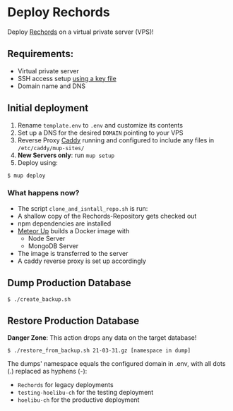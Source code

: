 # Deploy Rechords

Deploy [Rechords](https://github.com/bskp/rechords) on a virtual private server (VPS)!

## Requirements:

- Virtual private server
- SSH access setup [using a key file](https://docs.github.com/en/authentication/connecting-to-github-with-ssh/generating-a-new-ssh-key-and-adding-it-to-the-ssh-agent)
- Domain name and DNS

## Initial deployment
1. Rename ``template.env`` to ``.env`` and customize its contents
2. Set up a DNS for the desired ``DOMAIN`` pointing to your VPS
3. Reverse Proxy [Caddy](https://caddyserver.com) running and configured to include any files in ``/etc/caddy/mup-sites/``
4. **New Servers only**: run ``mup setup``
5. Deploy using:
~~~
$ mup deploy
~~~

### What happens now?
- The script ``clone_and_isntall_repo.sh`` is run:
- A shallow copy of the Rechords-Repository gets checked out
- npm dependencies are installed
- [Meteor Up](http://meteor-up.com) builds a Docker image with
  - Node Server
  - MongoDB Server
- The image is transferred to the server
- A caddy reverse proxy is set up accordingly

## Dump Production Database
~~~
$ ./create_backup.sh
~~~

## Restore Production Database

**Danger Zone**: This action drops any data on the target database!

~~~
$ ./restore_from_backup.sh 21-03-31.gz [namespace in dump]
~~~

The dumps' namespace equals the configured domain in .env, with all dots (.) replaced as hyphens (-):
- ``Rechords`` for legacy deployments
- ``testing-hoelibu-ch`` for the testing deployment
- ``hoelibu-ch`` for the productive deployment
